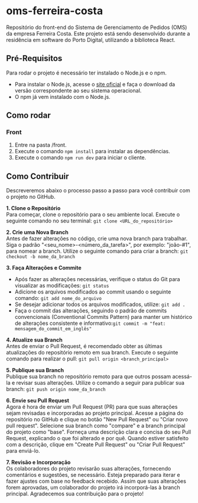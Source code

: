 # oms-ferreira-costa

Repositório do front-end do Sistema de Gerenciamento de Pedidos (OMS) da empresa Ferreira Costa. Este projeto está sendo desenvolvido durante a residência em software do Porto Digital, utilizando a biblioteca React.

## Pré-Requisitos

Para rodar o projeto é necessário ter instalado o Node.js e o npm. 

- Para instalar o Node.js, acesse o [site oficial](https://nodejs.org/) e faça o download da versão correspondente ao seu sistema operacional. 
- O npm já vem instalado com o Node.js.

## Como rodar

### Front

1. Entre na pasta /front.
2. Execute o comando `npm install` para instalar as dependências.
3. Execute o comando `npm run dev` para iniciar o cliente.

## Como Contribuir
Descreveremos abaixo o processo passo a passo para você contribuir com o projeto no GitHub.

**1. Clone o Repositório**<br>
Para começar, clone o repositório para o seu ambiente local. Execute o seguinte comando no seu terminal: `git clone <URL_do_repositório>`

**2. Crie uma Nova Branch**<br>
Antes de fazer alterações no código, crie uma nova branch para trabalhar. Siga o padrão "<seu_nome>-<número_da_tarefa>", por exemplo: "joão-#1", para nomear a branch. Utilize o seguinte comando para criar a branch: `git checkout -b nome_da_branch`

**3. Faça Alterações e Commite**<br>
- Após fazer as alterações necessárias, verifique o status do Git para visualizar as modificações: `git status`
- Adicione os arquivos modificados ao commit usando o seguinte comando: `git add nome_do_arquivo`
- Se desejar adicionar todos os arquivos modificados, utilize: `git add .`
- Faça o commit das alterações, seguindo o padrão de commits convencionais (Conventional Commits Pattern) para manter um histórico de alterações consistente e informativo:`git commit -m "feat: mensagem_do_commit_em_inglês"`

**4. Atualize sua Branch**<br>
Antes de enviar o Pull Request, é recomendado obter as últimas atualizações do repositório remoto em sua branch. Execute o seguinte comando para realizar o pull: `git pull origin <branch_principal>`

**5. Publique sua Branch**<br>
Publique sua branch no repositório remoto para que outros possam acessá-la e revisar suas alterações. Utilize o comando a seguir para publicar sua branch: `git push origin nome_da_branch`

**6. Envie seu Pull Request**<br>
Agora é hora de enviar um Pull Request (PR) para que suas alterações sejam revisadas e incorporadas ao projeto principal. Acesse a página do repositório no GitHub e clique no botão "New Pull Request" ou "Criar novo pull request". Selecione sua branch como "compare" e a branch principal do projeto como "base".
Forneça uma descrição clara e concisa do seu Pull Request, explicando o que foi alterado e por quê. Quando estiver satisfeito com a descrição, clique em "Create Pull Request" ou "Criar Pull Request" para enviá-lo. 

**7. Revisão e Incorporação**<br>
Os colaboradores do projeto revisarão suas alterações, fornecendo comentários e sugestões, se necessário. Esteja preparado para iterar e fazer ajustes com base no feedback recebido. Assim que suas alterações forem aprovadas, um colaborador do projeto irá incorporá-las à branch principal. Agradecemos sua contribuição para o projeto!
